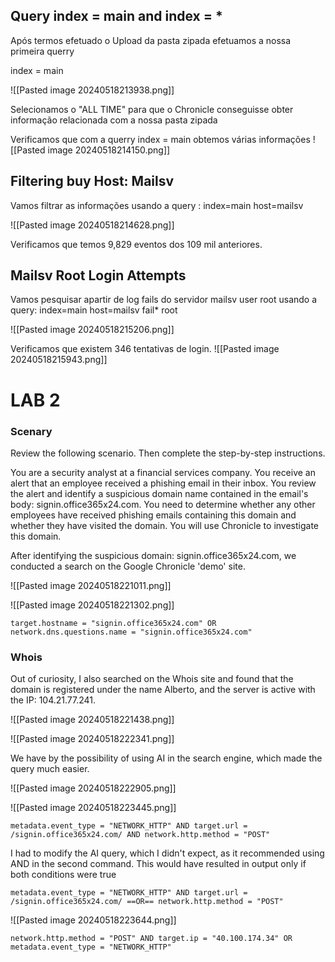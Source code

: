 
## Query index = main and index = *
Após termos efetuado o Upload da pasta zipada efetuamos a nossa primeira querry

index = main

![[Pasted image 20240518213938.png]]
    
Selecionamos o "ALL TIME" para que o Chronicle conseguisse obter informação relacionada com a nossa pasta zipada

Verificamos que com a querry index = main obtemos várias informações
![[Pasted image 20240518214150.png]]

## Filtering buy Host: Mailsv
Vamos filtrar as informações usando a query : index=main host=mailsv

![[Pasted image 20240518214628.png]]

Verificamos que temos 9,829 eventos dos 109 mil anteriores.

## Mailsv Root Login Attempts


Vamos pesquisar apartir de log fails do servidor mailsv user root usando a query: index=main host=mailsv fail* root

![[Pasted image 20240518215206.png]]


Verificamos que existem 346 tentativas de login.
![[Pasted image 20240518215943.png]]

# LAB 2

### Scenary

Review the following scenario. Then complete the step-by-step instructions.

You are a security analyst at a financial services company. You receive an alert that an employee received a phishing email in their inbox. You review the alert and identify a suspicious domain name contained in the email's body: signin.office365x24.com. You need to determine whether any other employees have received phishing emails containing this domain and whether they have visited the domain. You will use Chronicle to investigate this domain.



After identifying the suspicious domain: signin.office365x24.com, we conducted a search on the Google Chronicle 'demo' site.

![[Pasted image 20240518221011.png]]

![[Pasted image 20240518221302.png]]

````
target.hostname = "signin.office365x24.com" OR network.dns.questions.name = "signin.office365x24.com"
`````

### Whois

Out of curiosity, I also searched on the Whois site and found that the domain is registered under the name Alberto, and the server is active with the IP: 104.21.77.241.

![[Pasted image 20240518221438.png]]



![[Pasted image 20240518222341.png]]

We have by the possibility of using AI in the search engine, which made the query much easier.


![[Pasted image 20240518222905.png]]


![[Pasted image 20240518223445.png]]

````
metadata.event_type = "NETWORK_HTTP" AND target.url = /signin.office365x24.com/ AND network.http.method = "POST"
`````


I had to modify the AI query, which I didn't expect, as it recommended using AND in the second command. This would have resulted in output only if both conditions were true

````
metadata.event_type = "NETWORK_HTTP" AND target.url = /signin.office365x24.com/ ==OR== network.http.method = "POST"
`````

![[Pasted image 20240518223644.png]]

````
network.http.method = "POST" AND target.ip = "40.100.174.34" OR metadata.event_type = "NETWORK_HTTP"
`````
